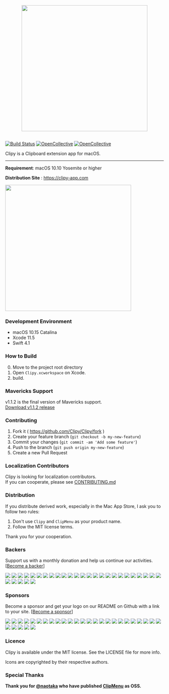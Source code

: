 <div align="center">
  <img src="./Resources/clipy_logo.png" width="400">
</div>

<br>

[![Build Status](https://app.bitrise.io/app/4660f968baa24514/status.svg?token=u8XErsQsveSu74-PGWRrdw&branch=develop)](https://app.bitrise.io/app/4660f968baa24514)
[![OpenCollective](https://opencollective.com/clipy/backers/badge.svg)](#backers)
[![OpenCollective](https://opencollective.com/clipy/sponsors/badge.svg)](#sponsors)

Clipy is a Clipboard extension app for macOS.

---

__Requirement__: macOS 10.10 Yosemite or higher

__Distribution Site__ : <https://clipy-app.com>

<img src="http://clipy-app.com/img/screenshot1.png" width="400">

### Development Environment
* macOS 10.15 Catalina
* Xcode 11.5
* Swift 4.1

### How to Build
0. Move to the project root directory
1. Open `Clipy.xcworkspace` on Xcode.
2. build.

### Mavericks Support
v1.1.2 is the final version of Mavericks support.  
[Download v1.1.2 release](https://github.com/Clipy/Clipy/releases/tag/1.1.2)

### Contributing
1. Fork it ( https://github.com/Clipy/Clipy/fork )
2. Create your feature branch (`git checkout -b my-new-feature`)
3. Commit your changes (`git commit -am 'Add some feature'`)
4. Push to the branch (`git push origin my-new-feature`)
5. Create a new Pull Request

### Localization Contributors
Clipy is looking for localization contributors.  
If you can cooperate, please see [CONTRIBUTING.md](https://github.com/Clipy/Clipy/blob/master/.github/CONTRIBUTING.md)

### Distribution
If you distribute derived work, especially in the Mac App Store, I ask you to follow two rules:

1. Don't use `Clipy` and `ClipMenu` as your product name.
2. Follow the MIT license terms.

Thank you for your cooperation.

### Backers

Support us with a monthly donation and help us continue our activities. [[Become a backer](https://opencollective.com/clipy#backer)]

<a href="https://opencollective.com/clipy/backer/0/website" target="_blank"><img src="https://opencollective.com/clipy/backer/0/avatar.svg"></a>
<a href="https://opencollective.com/clipy/backer/1/website" target="_blank"><img src="https://opencollective.com/clipy/backer/1/avatar.svg"></a>
<a href="https://opencollective.com/clipy/backer/2/website" target="_blank"><img src="https://opencollective.com/clipy/backer/2/avatar.svg"></a>
<a href="https://opencollective.com/clipy/backer/3/website" target="_blank"><img src="https://opencollective.com/clipy/backer/3/avatar.svg"></a>
<a href="https://opencollective.com/clipy/backer/4/website" target="_blank"><img src="https://opencollective.com/clipy/backer/4/avatar.svg"></a>
<a href="https://opencollective.com/clipy/backer/5/website" target="_blank"><img src="https://opencollective.com/clipy/backer/5/avatar.svg"></a>
<a href="https://opencollective.com/clipy/backer/6/website" target="_blank"><img src="https://opencollective.com/clipy/backer/6/avatar.svg"></a>
<a href="https://opencollective.com/clipy/backer/7/website" target="_blank"><img src="https://opencollective.com/clipy/backer/7/avatar.svg"></a>
<a href="https://opencollective.com/clipy/backer/8/website" target="_blank"><img src="https://opencollective.com/clipy/backer/8/avatar.svg"></a>
<a href="https://opencollective.com/clipy/backer/9/website" target="_blank"><img src="https://opencollective.com/clipy/backer/9/avatar.svg"></a>
<a href="https://opencollective.com/clipy/backer/10/website" target="_blank"><img src="https://opencollective.com/clipy/backer/10/avatar.svg"></a>
<a href="https://opencollective.com/clipy/backer/11/website" target="_blank"><img src="https://opencollective.com/clipy/backer/11/avatar.svg"></a>
<a href="https://opencollective.com/clipy/backer/12/website" target="_blank"><img src="https://opencollective.com/clipy/backer/12/avatar.svg"></a>
<a href="https://opencollective.com/clipy/backer/13/website" target="_blank"><img src="https://opencollective.com/clipy/backer/13/avatar.svg"></a>
<a href="https://opencollective.com/clipy/backer/14/website" target="_blank"><img src="https://opencollective.com/clipy/backer/14/avatar.svg"></a>
<a href="https://opencollective.com/clipy/backer/15/website" target="_blank"><img src="https://opencollective.com/clipy/backer/15/avatar.svg"></a>
<a href="https://opencollective.com/clipy/backer/16/website" target="_blank"><img src="https://opencollective.com/clipy/backer/16/avatar.svg"></a>
<a href="https://opencollective.com/clipy/backer/17/website" target="_blank"><img src="https://opencollective.com/clipy/backer/17/avatar.svg"></a>
<a href="https://opencollective.com/clipy/backer/18/website" target="_blank"><img src="https://opencollective.com/clipy/backer/18/avatar.svg"></a>
<a href="https://opencollective.com/clipy/backer/19/website" target="_blank"><img src="https://opencollective.com/clipy/backer/19/avatar.svg"></a>
<a href="https://opencollective.com/clipy/backer/20/website" target="_blank"><img src="https://opencollective.com/clipy/backer/20/avatar.svg"></a>
<a href="https://opencollective.com/clipy/backer/21/website" target="_blank"><img src="https://opencollective.com/clipy/backer/21/avatar.svg"></a>
<a href="https://opencollective.com/clipy/backer/22/website" target="_blank"><img src="https://opencollective.com/clipy/backer/22/avatar.svg"></a>
<a href="https://opencollective.com/clipy/backer/23/website" target="_blank"><img src="https://opencollective.com/clipy/backer/23/avatar.svg"></a>
<a href="https://opencollective.com/clipy/backer/24/website" target="_blank"><img src="https://opencollective.com/clipy/backer/24/avatar.svg"></a>
<a href="https://opencollective.com/clipy/backer/25/website" target="_blank"><img src="https://opencollective.com/clipy/backer/25/avatar.svg"></a>
<a href="https://opencollective.com/clipy/backer/26/website" target="_blank"><img src="https://opencollective.com/clipy/backer/26/avatar.svg"></a>
<a href="https://opencollective.com/clipy/backer/27/website" target="_blank"><img src="https://opencollective.com/clipy/backer/27/avatar.svg"></a>
<a href="https://opencollective.com/clipy/backer/28/website" target="_blank"><img src="https://opencollective.com/clipy/backer/28/avatar.svg"></a>
<a href="https://opencollective.com/clipy/backer/29/website" target="_blank"><img src="https://opencollective.com/clipy/backer/29/avatar.svg"></a>

### Sponsors

Become a sponsor and get your logo on our README on Github with a link to your site. [[Become a sponsor](https://opencollective.com/clipy#sponsor)]

<a href="https://opencollective.com/clipy/sponsor/0/website" target="_blank"><img src="https://opencollective.com/clipy/sponsor/0/avatar.svg"></a>
<a href="https://opencollective.com/clipy/sponsor/1/website" target="_blank"><img src="https://opencollective.com/clipy/sponsor/1/avatar.svg"></a>
<a href="https://opencollective.com/clipy/sponsor/2/website" target="_blank"><img src="https://opencollective.com/clipy/sponsor/2/avatar.svg"></a>
<a href="https://opencollective.com/clipy/sponsor/3/website" target="_blank"><img src="https://opencollective.com/clipy/sponsor/3/avatar.svg"></a>
<a href="https://opencollective.com/clipy/sponsor/4/website" target="_blank"><img src="https://opencollective.com/clipy/sponsor/4/avatar.svg"></a>
<a href="https://opencollective.com/clipy/sponsor/5/website" target="_blank"><img src="https://opencollective.com/clipy/sponsor/5/avatar.svg"></a>
<a href="https://opencollective.com/clipy/sponsor/6/website" target="_blank"><img src="https://opencollective.com/clipy/sponsor/6/avatar.svg"></a>
<a href="https://opencollective.com/clipy/sponsor/7/website" target="_blank"><img src="https://opencollective.com/clipy/sponsor/7/avatar.svg"></a>
<a href="https://opencollective.com/clipy/sponsor/8/website" target="_blank"><img src="https://opencollective.com/clipy/sponsor/8/avatar.svg"></a>
<a href="https://opencollective.com/clipy/sponsor/9/website" target="_blank"><img src="https://opencollective.com/clipy/sponsor/9/avatar.svg"></a>
<a href="https://opencollective.com/clipy/sponsor/10/website" target="_blank"><img src="https://opencollective.com/clipy/sponsor/10/avatar.svg"></a>
<a href="https://opencollective.com/clipy/sponsor/11/website" target="_blank"><img src="https://opencollective.com/clipy/sponsor/11/avatar.svg"></a>
<a href="https://opencollective.com/clipy/sponsor/12/website" target="_blank"><img src="https://opencollective.com/clipy/sponsor/12/avatar.svg"></a>
<a href="https://opencollective.com/clipy/sponsor/13/website" target="_blank"><img src="https://opencollective.com/clipy/sponsor/13/avatar.svg"></a>
<a href="https://opencollective.com/clipy/sponsor/14/website" target="_blank"><img src="https://opencollective.com/clipy/sponsor/14/avatar.svg"></a>
<a href="https://opencollective.com/clipy/sponsor/15/website" target="_blank"><img src="https://opencollective.com/clipy/sponsor/15/avatar.svg"></a>
<a href="https://opencollective.com/clipy/sponsor/16/website" target="_blank"><img src="https://opencollective.com/clipy/sponsor/16/avatar.svg"></a>
<a href="https://opencollective.com/clipy/sponsor/17/website" target="_blank"><img src="https://opencollective.com/clipy/sponsor/17/avatar.svg"></a>
<a href="https://opencollective.com/clipy/sponsor/18/website" target="_blank"><img src="https://opencollective.com/clipy/sponsor/18/avatar.svg"></a>
<a href="https://opencollective.com/clipy/sponsor/19/website" target="_blank"><img src="https://opencollective.com/clipy/sponsor/19/avatar.svg"></a>
<a href="https://opencollective.com/clipy/sponsor/20/website" target="_blank"><img src="https://opencollective.com/clipy/sponsor/20/avatar.svg"></a>
<a href="https://opencollective.com/clipy/sponsor/21/website" target="_blank"><img src="https://opencollective.com/clipy/sponsor/21/avatar.svg"></a>
<a href="https://opencollective.com/clipy/sponsor/22/website" target="_blank"><img src="https://opencollective.com/clipy/sponsor/22/avatar.svg"></a>
<a href="https://opencollective.com/clipy/sponsor/23/website" target="_blank"><img src="https://opencollective.com/clipy/sponsor/23/avatar.svg"></a>
<a href="https://opencollective.com/clipy/sponsor/24/website" target="_blank"><img src="https://opencollective.com/clipy/sponsor/24/avatar.svg"></a>
<a href="https://opencollective.com/clipy/sponsor/25/website" target="_blank"><img src="https://opencollective.com/clipy/sponsor/25/avatar.svg"></a>
<a href="https://opencollective.com/clipy/sponsor/26/website" target="_blank"><img src="https://opencollective.com/clipy/sponsor/26/avatar.svg"></a>
<a href="https://opencollective.com/clipy/sponsor/27/website" target="_blank"><img src="https://opencollective.com/clipy/sponsor/27/avatar.svg"></a>
<a href="https://opencollective.com/clipy/sponsor/28/website" target="_blank"><img src="https://opencollective.com/clipy/sponsor/28/avatar.svg"></a>
<a href="https://opencollective.com/clipy/sponsor/29/website" target="_blank"><img src="https://opencollective.com/clipy/sponsor/29/avatar.svg"></a>

### Licence
Clipy is available under the MIT license. See the LICENSE file for more info.

Icons are copyrighted by their respective authors.

### Special Thanks
__Thank you for [@naotaka](https://github.com/naotaka) who have published [ClipMenu](https://github.com/naotaka/ClipMenu) as OSS.__
